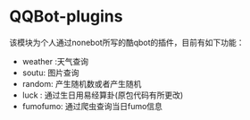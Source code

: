 # QQBot-plugins

该模块为个人通过nonebot所写的酷qbot的插件，目前有如下功能：

* weather :天气查询
* soutu: 图片查询
* random: 产生随机数或者产生随机
* luck : 通过生日用易经算卦(原包代码有所更改)
* fumofumo: 通过爬虫查询当日fumo信息

